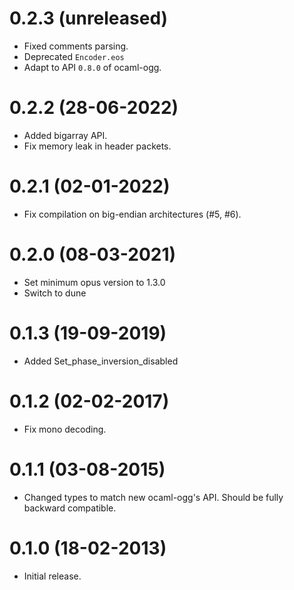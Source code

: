 0.2.3 (unreleased)
=====
* Fixed comments parsing.
* Deprecated `Encoder.eos`
* Adapt to API `0.8.0` of ocaml-ogg.

0.2.2 (28-06-2022)
=====
- Added bigarray API.
- Fix memory leak in header packets.

0.2.1 (02-01-2022)
=====
- Fix compilation on big-endian architectures (#5, #6).

0.2.0 (08-03-2021)
=====
* Set minimum opus version to 1.3.0
* Switch to dune

0.1.3 (19-09-2019)
=====
* Added Set_phase_inversion_disabled

0.1.2 (02-02-2017)
=====
* Fix mono decoding.

0.1.1 (03-08-2015)
=====
* Changed types to match new ocaml-ogg's API.
  Should be fully backward compatible.

0.1.0 (18-02-2013)
=====
* Initial release.
